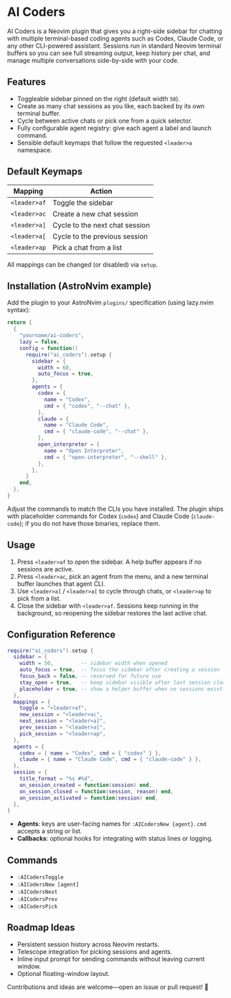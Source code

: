 # AI Coders

AI Coders is a Neovim plugin that gives you a right-side sidebar for chatting with multiple terminal-based coding agents such as Codex, Claude Code, or any other CLI-powered assistant. Sessions run in standard Neovim terminal buffers so you can see full streaming output, keep history per chat, and manage multiple conversations side-by-side with your code.

## Features

- Toggleable sidebar pinned on the right (default width `50`).
- Create as many chat sessions as you like, each backed by its own terminal buffer.
- Cycle between active chats or pick one from a quick selector.
- Fully configurable agent registry: give each agent a label and launch command.
- Sensible default keymaps that follow the requested `<leader>a` namespace.

## Default Keymaps

| Mapping          | Action                         |
| ---------------- | ------------------------------ |
| `<leader>af`     | Toggle the sidebar             |
| `<leader>ac`     | Create a new chat session      |
| `<leader>a]`     | Cycle to the next chat session |
| `<leader>a[`     | Cycle to the previous session  |
| `<leader>ap`     | Pick a chat from a list        |

All mappings can be changed (or disabled) via `setup`.

## Installation (AstroNvim example)

Add the plugin to your AstroNvim `plugins/` specification (using lazy.nvim syntax):

```lua
return {
  {
    "yourname/ai-coders",
    lazy = false,
    config = function()
      require("ai_coders").setup {
        sidebar = {
          width = 60,
          auto_focus = true,
        },
        agents = {
          codex = {
            name = "Codex",
            cmd = { "codex", "--chat" },
          },
          claude = {
            name = "Claude Code",
            cmd = { "claude-code", "--chat" },
          },
          open_interpreter = {
            name = "Open Interpreter",
            cmd = { "open-interpreter", "--shell" },
          },
        },
      }
    end,
  },
}
```

Adjust the commands to match the CLIs you have installed. The plugin ships with placeholder commands for Codex (`codex`) and Claude Code (`claude-code`); if you do not have those binaries, replace them.

## Usage

1. Press `<leader>af` to open the sidebar. A help buffer appears if no sessions are active.
2. Press `<leader>ac`, pick an agent from the menu, and a new terminal buffer launches that agent CLI.
3. Use `<leader>a]` / `<leader>a[` to cycle through chats, or `<leader>ap` to pick from a list.
4. Close the sidebar with `<leader>af`. Sessions keep running in the background, so reopening the sidebar restores the last active chat.

## Configuration Reference

```lua
require("ai_coders").setup {
  sidebar = {
    width = 50,         -- sidebar width when opened
    auto_focus = true,  -- focus the sidebar after creating a session
    focus_back = false, -- reserved for future use
    stay_open = true,   -- keep sidebar visible after last session closes
    placeholder = true, -- show a helper buffer when no sessions exist
  },
  mappings = {
    toggle = "<leader>af",
    new_session = "<leader>ac",
    next_session = "<leader>a]",
    prev_session = "<leader>a[",
    pick_session = "<leader>ap",
  },
  agents = {
    codex = { name = "Codex", cmd = { "codex" } },
    claude = { name = "Claude Code", cmd = { "claude-code" } },
  },
  session = {
    title_format = "%s #%d",
    on_session_created = function(session) end,
    on_session_closed = function(session, reason) end,
    on_session_activated = function(session) end,
  },
}
```

- **Agents**: keys are user-facing names for `:AICodersNew {agent}`. `cmd` accepts a string or list.
- **Callbacks**: optional hooks for integrating with status lines or logging.

## Commands

- `:AICodersToggle`
- `:AICodersNew [agent]`
- `:AICodersNext`
- `:AICodersPrev`
- `:AICodersPick`

## Roadmap Ideas

- Persistent session history across Neovim restarts.
- Telescope integration for picking sessions and agents.
- Inline input prompt for sending commands without leaving current window.
- Optional floating-window layout.

Contributions and ideas are welcome—open an issue or pull request! 🌟
